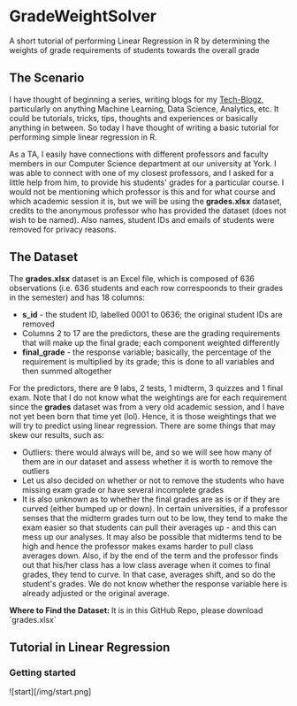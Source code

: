 # GradeWeightSolver
A short tutorial of performing Linear Regression in R by determining the weights of grade requirements of students towards the overall grade

## The Scenario
I have thought of beginning a series, writing blogs for my <a href="http://galix.me/tech-blogz/tech.html" target="_blank">Tech-Blogz</a>, particularly on anything Machine Learning, Data Science, Analytics, etc. It could be tutorials, tricks, tips, thoughts and experiences or basically anything in between. So today I have thought of writing a basic tutorial for performing simple linear regression in R.

As a TA, I easily have connections with different professors and faculty members in our Computer Science department at our university at York. I was able to connect with one of my closest professors, and I asked for a little help from him, to provide his students' grades for a particular course. I would not be mentioning which professor is this and for what course and which academic session it is, but we will be using the <b>grades.xlsx</b> dataset, credits to the anonymous professor who has provided the dataset (does not wish to be named). Also names, student IDs and emails of students were removed for privacy reasons.

## The Dataset
The <b>grades.xlsx</b> dataset is an Excel file, which is composed of 636 observations (i.e. 636 students and each row correspoonds to their grades in the semester) and has 18 columns:
<ul>
  <li><b>s_id</b> - the student ID, labelled 0001 to 0636; the original student IDs are removed</li>
  <li>Columns 2 to 17 are the predictors, these are the grading requirements that will make up the final grade; each component weighted differently</li>
  <li><b>final_grade</b> - the response variable; basically, the percentage of the requirement is multiplied by its grade; this is done to all variables and then summed altogether</li>
 </ul>
For the predictors, there are 9 labs, 2 tests, 1 midterm, 3 quizzes and 1 final exam. Note that I do not know what the weightings are for each requirement since the <b>grades</b> dataset was from a very old academic session, and I have not yet been born that time yet (lol). Hence, it is those weightings that we will try to predict using linear regression. There are some things that may skew our results, such as:
<ul>
  <li>Outliers: there would always will be, and so we will see how many of them are in our dataset and assess whether it is worth to remove the outliers</li>
  <li>Let us also decided on whether or not to remove the students who have missing exam grade or have several incomplete grades</li>
  <li>It is also unknown as to whether the final grades are as is or if they are curved (either bumped up or down). In certain universities, if a professor senses that the midterm grades turn out to be low, they tend to make the exam easier so that students can pull their averages up - and this can mess up our analyses. It may also be possible that midterms tend to be high and hence the professor makes exams harder to pull class averages down. Also, if by the end of the term and the professor finds out that his/her class has a low class average when it comes to final grades, they tend to curve. In that case, averages shift, and so do the student's grades. We do not know whether the response variable here is already adjusted or the original average.</li>
</ul>
<b>Where to Find the Dataset: </b> It is in this GitHub Repo, please download `grades.xlsx`

## Tutorial in Linear Regression
### Getting started
![start][/img/start.png]
 
 
